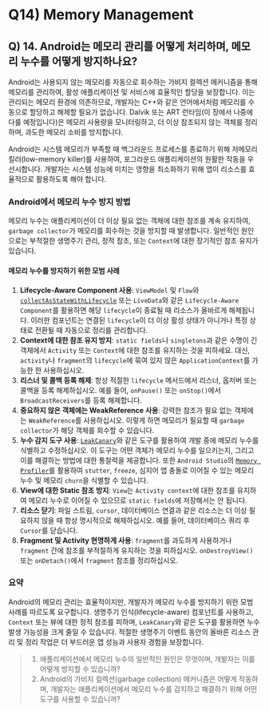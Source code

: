 # Q14) Memory Management

## Q) 14. Android는 메모리 관리를 어떻게 처리하며, 메모리 누수를 어떻게 방지하나요?

Android는 사용되지 않는 메모리를 자동으로 회수하는 가비지 컬렉션 메커니즘을 통해 메모리를 관리하여, 활성 애플리케이션 및 서비스에 효율적인 할당을 보장합니다.
이는 관리되는 메모리 환경에 의존하므로, 개발자는 C++와 같은 언어에서처럼 메모리를 수동으로 할당하고 해제할 필요가 없습니다.
Dalvik 또는 ART 런타임(이 장에서 나중에 다룰 예정입니다)은 메모리 사용량을 모니터링하고, 더 이상 참조되지 않는 객체를 정리하며, 과도한 메모리 소비를 방지합니다.

Android는 시스템 메모리가 부족할 때 백그라운드 프로세스를 종료하기 위해 저메모리 킬러(low-memory killer)를 사용하여, 포그라운드 애플리케이션의 원활한 작동을 우선시합니다.
개발자는 시스템 성능에 미치는 영향을 최소화하기 위해 앱이 리소스를 효율적으로 활용하도록 해야 합니다.

### Android에서 메모리 누수 방지 방법

메모리 누수는 애플리케이션이 더 이상 필요 없는 객체에 대한 참조를 계속 유지하여, `garbage collector`가 메모리를 회수하는 것을 방지할 때 발생합니다.
일반적인 원인으로는 부적절한 생명주기 관리, 정적 참조, 또는 `Context`에 대한 장기적인 참조 유지가 있습니다.

#### 메모리 누수를 방지하기 위한 모범 사례

1.  **Lifecycle-Aware Component 사용**: `ViewModel` 및 `Flow`와 [`collectAsStateWithLifecycle`](https://developer.android.com/reference/kotlin/androidx/lifecycle/compose/package-summary#extension-functions) 또는 `LiveData`와 같은 `Lifecycle-Aware Component`를 활용하면 해당 `lifecycle`이 종료될 때 리소스가 올바르게 해제됩니다. 이러한 컴포넌트는 연결된 `lifecycle`이 더 이상 활성 상태가 아니거나 특정 상태로 전환될 때 자동으로 정리를 관리합니다.
2.  **Context에 대한 참조 유지 방지**: `static fields`나 `singletons`과 같은 수명이 긴 객체에서 `Activity` 또는 `Context`에 대한 참조를 유지하는 것을 피하세요. 대신, `activity`나 `fragment`의 `lifecycle`에 묶여 있지 않은 `ApplicationContext`를 가능한 한 사용하십시오.
3.  **리스너 및 콜백 등록 해제**: 항상 적절한 `lifecycle` 메서드에서 리스너, 옵저버 또는 콜백을 등록 해제하십시오. 예를 들어, `onPause()` 또는 `onStop()`에서 `BroadcastReceivers`를 등록 해제합니다.
4.  **중요하지 않은 객체에는 WeakReference 사용**: 강력한 참조가 필요 없는 객체에는 `WeakReference`를 사용하십시오. 이렇게 하면 메모리가 필요할 때 `garbage collector`가 해당 객체를 회수할 수 있습니다.
5.  **누수 감지 도구 사용**: [`LeakCanary`](https://square.github.io/leakcanary/)와 같은 도구를 활용하여 개발 중에 메모리 누수를 식별하고 수정하십시오. 이 도구는 어떤 객체가 메모리 누수를 일으키는지, 그리고 이를 해결하는 방법에 대한 통찰력을 제공합니다. 또한 `Android Studio`의 [`Memory Profiler`](https://developer.android.com/studio/profile/memory-profiler)를 활용하여 `stutter`, `freeze`, 심지어 앱 충돌로 이어질 수 있는 메모리 누수 및 메모리 `churn`을 식별할 수 있습니다.
6.  **View에 대한 Static 참조 방지**: `View`는 `Activity context`에 대한 참조를 유지하여 메모리 누수로 이어질 수 있으므로 `static fields`에 저장해서는 안 됩니다.
7.  **리소스 닫기**: 파일 스트림, `cursor`, 데이터베이스 연결과 같은 리소스는 더 이상 필요하지 않을 때 항상 명시적으로 해제하십시오. 예를 들어, 데이터베이스 쿼리 후 `Cursor`를 닫습니다.
8.  **Fragment 및 Activity 현명하게 사용**: `fragment`를 과도하게 사용하거나 `fragment` 간에 참조를 부적절하게 유지하는 것을 피하십시오. `onDestroyView()` 또는 `onDetach()`에서 `fragment` 참조를 정리하십시오.

### 요약
Android의 메모리 관리는 효율적이지만, 개발자가 메모리 누수를 방지하기 위한 모범 사례를 따르도록 요구합니다. 생명주기 인식(lifecycle-aware) 컴포넌트를 사용하고, `Context` 또는 뷰에 대한 정적 참조를 피하며, `LeakCanary`와 같은 도구를 활용하면 누수 발생 가능성을 크게 줄일 수 있습니다. 적절한 생명주기 이벤트 동안의 올바른 리소스 관리 및 정리 작업은 더 부드러운 앱 성능과 사용자 경험을 보장합니다.

> 1.  애플리케이션에서 메모리 누수의 일반적인 원인은 무엇이며, 개발자는 이를 어떻게 방지할 수 있습니까?
> 2.  Android의 가비지 컬렉션(garbage collection) 메커니즘은 어떻게 작동하며, 개발자는 애플리케이션에서 메모리 누수를 감지하고 해결하기 위해 어떤 도구를 사용할 수 있습니까?

